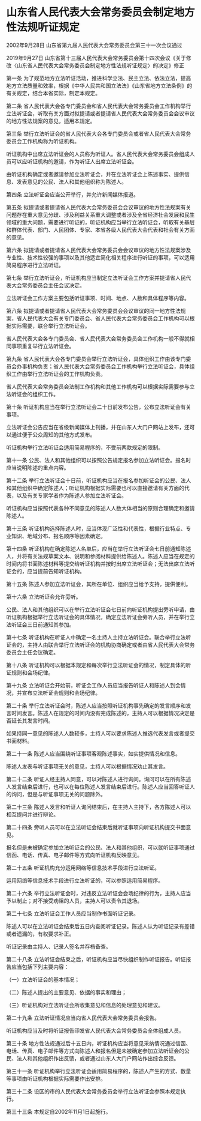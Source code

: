 # 山东省人民代表大会常务委员会制定地方性法规听证规定

2002年9月28日 山东省第九届人民代表大会常务委员会第三十一次会议通过

2019年9月27日 山东省第十三届人民代表大会常务委员会第十四次会议《关于修改〈山东省人民代表大会常务委员会制定地方性法规听证规定〉的决定》修正

<!-- INFO END -->

第一条 为了规范地方立法听证活动，推进科学立法、民主立法、依法立法，提高地方立法质量和效率，根据《中华人民共和国立法法》《山东省地方立法条例》的有关规定，结合本省实际，制定本规定。

第二条 省人民代表大会各专门委员会和省人民代表大会常务委员会工作机构举行立法听证会，听取有关方面对拟提请或者提请省人民代表大会常务委员会会议审议的地方性法规案的意见，适用本规定。

第三条 举行立法听证会的省人民代表大会各专门委员会或者省人民代表大会常务委员会工作机构称为听证机构。

听证机构中出席立法听证会的人员称为听证人。省人民代表大会常务委员会组成人员可以应听证机构的邀请，作为听证人出席立法听证会。 

由听证机构确定或者邀请参加立法听证会，并在立法听证会上陈述事实、提供信息、发表意见的公民、法人和其他组织称为陈述人。

第四条 立法听证会应当公开举行，并允许新闻媒体报道。

第五条 拟提请或者提请省人民代表大会常务委员会会议审议的地方性法规案有关问题存在重大意见分歧、涉及利益关系重大调整或者涉及全省经济社会发展和民生领域的重大问题，需要进行听证的，听证机构应当举行立法听证会，听取有关基层和群体代表、部门、人民团体、专家、本省各级人民代表大会代表和社会有关方面的意见。

第六条 拟提请或者提请省人民代表大会常务委员会会议审议的地方性法规案涉及专业性、技术性较强的事项以及其他适宜简化相关程序进行听证的事项，可以适用简易程序进行立法听证。

第七条 举行立法听证会，听证机构应当制定立法听证会工作方案并提请省人民代表大会常务委员会主任会议决定。

立法听证会工作方案主要包括听证事项、时间、地点、人数和具体程序等内容。

第八条 拟提请或者提请省人民代表大会常务委员会会议审议的同一地方性法规案，省人民代表大会有关专门委员会、省人民代表大会常务委员会工作机构可以根据实际需要，联合举行立法听证会。

省人民代表大会各专门委员会、省人民代表大会常务委员会工作机构一般不得就相同事项重复举行立法听证会。

第九条 省人民代表大会各专门委员会举行立法听证会，具体组织工作由该专门委员会办事机构负责；省人民代表大会常务委员会工作机构举行立法听证会，具体组织工作由举行立法听证会的工作机构负责。 

省人民代表大会常务委员会法制工作机构和其他工作机构可以根据实际需要参与立法听证会的组织工作。

第十条 听证机构应当在举行立法听证会二十日前发布公告，公布立法听证会有关事项。 

立法听证会公告应当在省级新闻媒体上刊播，并在山东人大门户网站上发布，还可以通过便于公众周知的其他方式发布。

听证机构举行立法听证会适用简易程序的，不受前两款规定的限制。

第十一条 公民、法人和其他组织可以按照公告规定报名参加立法听证会。报名时应当说明陈述的重点内容。

第十二条 举行立法听证会十日前，听证机构应当在报名参加听证会的公民、法人和其他组织中确定陈述人；听证机构根据实际需要也可以直接邀请有关方面的代表，以及有关专家学者作为陈述人参加立法听证会。 

听证机构应当按照代表各种不同意见的陈述人人数大体相当的原则合理确定和邀请陈述人。

第十三条 听证机构选择陈述人时，应当体现广泛性和代表性，根据行业特点、专业知识、地域分布、报名顺序等因素确定。

第十四条 听证机构在确定陈述人名单后，应当在举行立法听证会七日前通知陈述人，并将有关法规草案文本、说明和参阅材料提供给陈述人。陈述人应当在规定的时间内将书面陈述材料等提交给听证机构并按时出席立法听证会；无法出席立法听证会的，应当提前告知听证机构。

第十五条 陈述人参加立法听证会，其所在单位、组织应当给予支持，提供便利。

第十六条 立法听证会允许旁听。 

公民、法人和其他组织可以在举行立法听证会七日前向听证机构提出旁听申请，由听证机构根据举行立法听证会的具体情况，确定立法听证会旁听人员，并在举行立法听证会三日前通知其参加。

第十七条 听证机构在听证人中确定一名主持人主持立法听证会。联合举行立法听证会的，主持人由联合举行立法听证会的机构协商确定或者由省人民代表大会常务委员会主任会议确定。

第十八条 听证机构可以根据本规定和每次举行立法听证会的情况，制定具体的听证规则和会场纪律。

第十九条 立法听证会开始前，听证会工作人员应当报告听证人和陈述人到会情况，并宣布立法听证会规则和会场纪律。

第二十条 举行立法听证会时，陈述人应当按照听证机构事先确定的发言顺序和发言时间发言。陈述人在规定的时间内没有完成陈述的，主持人可以根据情况决定是否延长其发言时间。 

如果持同一意见的陈述人人数较多，主持人可以要求陈述人推选代表发言或者提交书面材料。

第二十一条 陈述人应当围绕听证事项客观陈述事实，如实提供情况和信息。

陈述人发表与听证事项无关的意见，主持人可以根据情况劝止其发言。

第二十二条 听证人经主持人同意，可以对陈述人进行询问。询问可以在所有陈述人发言结束后进行，也可以在每位陈述人发言结束后进行。陈述人应当回答听证人的询问，但是与听证事项无关的问题除外。

第二十三条 陈述人发言和听证人询问结束后，在主持人主持下，各方陈述人可以相互提问并进行辩论。

第二十四条 旁听人员可以在立法听证会结束后就听证事项向听证机构提交书面意见。

报名但是未被确定参加立法听证会的公民、法人和其他组织，可以就听证事项通过信函、电话、传真、电子邮件等方式向听证机构反映意见。

第二十五条 听证机构充分运用网络等信息技术手段进行立法听证。

运用网络等信息技术手段进行立法听证的，可以参照适用简易程序。

第二十六条 举行立法听证会时，对违反立法听证会会场纪律的行为，主持人应当予以制止；对不接受劝阻的人员，主持人可以责令其退场。

第二十七条 立法听证会工作人员应当制作书面听证记录。

陈述人可以在立法听证会结束后五日内查阅听证记录。陈述人认为听证记录有差错或者遗漏的，有权要求补正。

听证记录由主持人、记录人签名并存档备查。

第二十八条 立法听证会结束之后，听证机构应当尽快组织制作听证报告。听证报告应当包括下列主要内容： 

（一）立法听证会的基本情况； 

（二）陈述人提出的主要意见、依据的事实和理由；

（三）听证机构对立法听证会所收集意见和信息的处理意见和建议。

第二十九条 立法听证情况应当向省人民代表大会常务委员会报告。

听证机构应当及时将听证报告印发省人民代表大会常务委员会全体组成人员。

第三十条 地方性法规通过后十五日内，听证机构应当将意见采纳情况通过信函、电话、传真、电子邮件等方式向陈述人和报名但是未被确定参加立法听证会的公民、法人和其他组织作出反馈，或者通过山东人大门户网站作出综合反馈。

第三十一条 听证机构举行立法听证会适用简易程序的，陈述人产生的方式、数量等事项由听证机构根据实际需要作出安排。

第三十二条 设区的市的人民代表大会常务委员会举行立法听证会参照本规定执行。

第三十三条 本规定自2002年11月1日起施行。